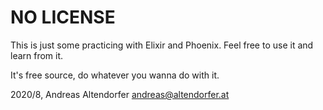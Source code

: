# NO LICENSE

This is just some practicing with Elixir and Phoenix. Feel free to use
it and learn from it.

It's free source, do whatever you wanna do with it.

2020/8, Andreas Altendorfer <andreas@altendorfer.at>
